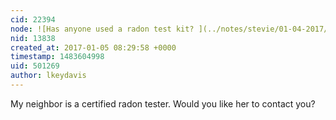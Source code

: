 ```yaml
---
cid: 22394
node: ![Has anyone used a radon test kit? ](../notes/stevie/01-04-2017/has-anyone-used-a-radon-test-kit)
nid: 13838
created_at: 2017-01-05 08:29:58 +0000
timestamp: 1483604998
uid: 501269
author: lkeydavis
---
```


My neighbor is a certified radon tester. Would you like her to contact you?
